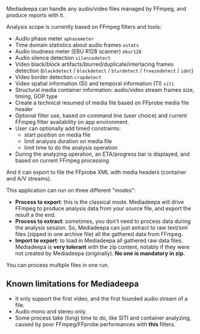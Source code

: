 Mediadeepa can handle any audio/video files managed by FFmpeg, and produce reports with it.

Analysis scope is currently based on FFmpeg filters and tools:
   - Audio phase meter `aphasemeter`
   - Time domain statistics about audio frames `astats`
   - Audio loudness meter (EBU R128 scanner) `ebur128`
   - Audio silence detection `silencedetect`
   - Video black/block artifacts/blurred/duplicate/interlacing frames detection (`blackdetect` / `blockdetect` / `blurdetect` / `freezedetect` / `idet`)
   - Video border detection `cropdetect`
   - Video spatial information (SI) and temporal information (TI) `siti`
   - Structural media container information: audio/video stream frames size, timing, GOP type
   - Create a technical resumed of media file based on FFprobe media file header
   - Optional filter use, based on command line (user choice) and current FFmpeg filter availability on app environment.
   - User can optionally add timed constraints:
     - start position on media file
     - limit analysis duration on media file
     - limit time to do the analysis operation
   - During the analyzing operation, an ETA/progress bar is displayed, and based on current FFmpeg processing

And it can export to file the FFprobe XML with media headers (container and A/V streams).

This application can run on three different "modes":
 - **Process to export**: this is the classical mode. Mediadeepa will drive FFmpeg to produce analysis data from your source file, and export the result a the end.
 - **Process to extract**: sometimes, you don't need to process data during the analysis session. So, Mediadeepa can just extract to raw text/xml files (zipped in one archive file) all the gathered data from FFmpeg.
 - **Import to export**: to load in Mediadeepa all gathered raw data files. Mediadeepa is **very tolerant** with the zip content, notably if they were not created by Mediadeepa (originally). **No one is mandatory in zip.**

You can process multiple files in one run.

## Known limitations for Mediadeepa

 - It only support the first video, and the first founded audio stream of a file.
 - Audio mono and stereo only.
 - Some process take (long) time to do, like SITI and container analyzing, caused by poor FFmpeg/FFprobe performances with **this** filters.
